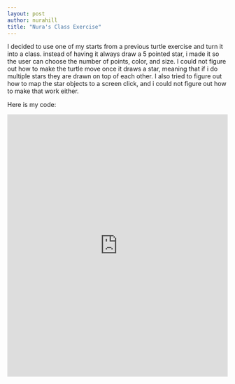 ```yaml
---
layout: post
author: nurahill
title: "Nura's Class Exercise"
---
```


I decided to use one of my starts from a previous turtle exercise and turn it into a class. instead of having it always draw a 5 pointed star, i made it so the user can choose the number of points, color, and size. I could not figure out how to make the turtle move once it draws a star, meaning that if i do multiple stars they are drawn on top of each other. I also tried to figure out how to map the star objects to a screen click, and i could not figure out how to make that work either. 

Here is my code:

<iframe src="https://trinket.io/embed/python/1bbda8463e" width="100%" height="600" frameborder="0" marginwidth="0" marginheight="0" allowfullscreen></iframe>
